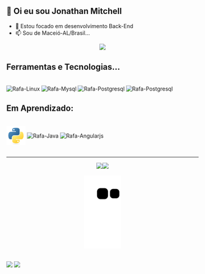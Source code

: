 ## 👋 Oi eu sou Jonathan Mitchell
- 👀 Estou focado em desenvolvimento Back-End
- 📫 Sou de Maceió-AL/Brasil...
  
<div align="center">
  <img src="https://i.pinimg.com/originals/99/23/bf/9923bf52e34b0c3007c6388056063580.gif" width="350" />
 </div>
</div>


## Ferramentas e Tecnologias...
<div style="display: inline_block"><br>
<img align="center" alt="Rafa-Linux" height="50" width="50" src="https://cdn.jsdelivr.net/gh/devicons/devicon/icons/linux/linux-original.svg">
<img align="center" alt="Rafa-Mysql" height="50" width="50" src="https://cdn.jsdelivr.net/gh/devicons/devicon/icons/mysql/mysql-original.svg">
<img align="center" alt="Rafa-Postgresql" height="50" width="50" src="https://cdn.jsdelivr.net/gh/devicons/devicon/icons/postgresql/postgresql-original.svg">
<img align="center" alt="Rafa-Postgresql" height="50" width="50" src="https://cdn.jsdelivr.net/gh/devicons/devicon/icons/sqlite/sqlite-original.svg">

## Em Aprendizado:
<div style="display: inline_block"><br>
  <img align="center" alt="Rafa-Python" height="50" width="50" src="https://raw.githubusercontent.com/devicons/devicon/master/icons/python/python-original.svg">
  <img align="center" alt="Rafa-Java" height="50" width="50" src="https://cdn.jsdelivr.net/gh/devicons/devicon/icons/java/java-original-wordmark.svg">
  <img align="center" alt="Rafa-Angularjs" height="50" width="50" src="https://cdn.jsdelivr.net/gh/devicons/devicon/icons/angularjs/angularjs-original.svg">
</div>

<br />
<hr />

<div align="center">
 <img height="180" src="https://github-readme-stats-eight-theta.vercel.app/api?username=jonh-mitchell&show_icons=true&theme=react&include_all_commits=true&count_private=true"/><img height="180" src="https://github-readme-stats-eight-theta.vercel.app/api/top-langs/?username=jonh-mitchell&langs_count=8&layout=compact&theme=react"/>
</div>


<div align="center">

  ![Snake animation](https://github.com/alexrla/alexrla/blob/output/github-contribution-grid-snake.svg)
  
</div>

## 
<div> 
  <a href = "mailto:mitchell.brandao@gmail.com"><img src="https://img.shields.io/badge/Gmail-D14836?style=for-the-badge&logo=gmail&logoColor=white"></a>
  <a href="" target="_blank"><img src="https://img.shields.io/badge/-LinkedIn-%230077B5?style=for-the-badge&logo=linkedin&logoColor=white" target="_blank"></a> 
  
</div>
